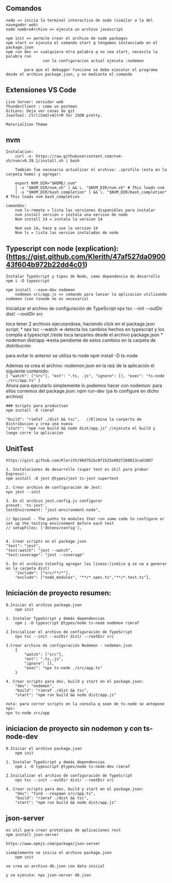 ## Comandos
    node => inicia la terminal interactiva de node (similar a la del navegador web)
    node nombreArchivo => ejecuta un archivo javascript

    npm init => permite crear el archivo de node packages
    npm start => ejecuta el comando start q tengamos instanciado en el package.json
    npm run dev => cualquiera otra palabra q no sea start, necesita la palabra run
                    con la configuracion actual ejecuta :nodemon

            para que el debugger funcione se debe ejecutar el programa desde el archivo package.json, y no mediante el comando

## Extensiones VS Code

    Live Server: servidor web
    ThunderClient : como un postman
    GitLens: Deja ver cosas de git
    JsonTool: Ctrl(Cmd)+Alt+M for JSON pretty.

    MaterialIcon Theme

## nvm

    Instalacion:
        curl -o- https://raw.githubusercontent.com/nvm-sh/nvm/v0.39.1/install.sh | bash

        También fue necesario actualizar el archivo: .zprofile (esta en la carpeta home) y agregar:
        
        export NVM_DIR="$HOME/.nvm"
        [ -s "$NVM_DIR/nvm.sh" ] && \. "$NVM_DIR/nvm.sh" # This loads nvm
        [ -s "$NVM_DIR/bash_completion" ] && \. "$NVM_DIR/bash_completion"  # This loads nvm bash_completion
    
    comandos:
        nvm ls-remote = lista las versiones disponibles para instalar
        nvm install version = instala una version de node
        Nvm install 14 = instala la version 14

        Nvm use 14… hace q use la version 14
        Nvm ls = lista las version instaladas de node

## Typescript con node (explication): (https://gist.github.com/Klerith/47af527da090043f604b972b22dd4c01)
    Instalar TypeScript y tipos de Node, como dependencia de desarrollo
    npm i -D typescript

    npm install --save-dev nodemon
        nodemon src/app.js => comando para lanzar la aplicacion utilizando nodemon (con tsnode no es necesario)

   Inicializar el archivo de configuración de TypeScript 
   npx tsc --init --outDir dist/ --rootDir src 

   toca tener 2 archivos ejecutandose, haciendo click en el package.json script:
    * npx tsc --watch => detecta los cambios hechos en typescript y los compila a typescript //este toca lanzarlos desde el archivo package.json
    * nodemon dist/app =>esta pendiente de estos cambios en la carpeta de distribución

   para evitar lo anterior se utiliza ts-node
   npm install -D ts-node

   Ademas se crea el archivo: nodemon.json en la raiz de la aplicación el siguiente contenido:<br>
    ```
    {
        "watch": ["src"],
        "ext": ".ts, .js",
        "ignore": [],
        "exec": "ts-node ./src/app.ts"
    }
    ```
    <br>
    Ahora para ejecutarlo simplemente lo podemos hacer con nodemon:
    para ellos corremos del package.json: npm run-dev (ya lo configuré en dicho archivo)

    ### Scripts para production
    npm install -D rimraf

    "build": "rimfaf ./dist && tsc",   //Elimina la carperta de distribucion y crea una nueva
    "start": "npm run build && node dist/app.js" //ejecuta el build y luego corre la aplicacion
    
## UnitTest

    https://gist.github.com/Klerith/98d7b1bc0f1525e892f260813cad1007

    1. Instalaciones de desarrollo (super test es útil para probar Express):
    npm install -D jest @types/jest ts-jest supertest

    2. Crear archivo de configuración de Jest:
    npx jest --init

    3. En el archivo jest.config.js configurar
    preset: 'ts-jest',
    testEnvironment: "jest-environment-node",

    // Opcional - The paths to modules that run some code to configure or set up the testing environment before each test
    // setupFiles: ['dotenv/config'],


    4. Crear scripts en el package.json
    "test": "jest",
    "test:watch": "jest --watch",
    "test:coverage": "jest --coverage"

    5. En el archivo tsConfig agregar las lineas:(indica q se va a generar en la carpeta dist)
        "include": ["src/**/*"],
        "exclude": ["node_modules", "**/*.spec.ts","**/*.test.ts"],

## Iniciación de proyecto resumen:
    0.Iniciar el archivo package.json
        npm init 

    1. Instalar TypeScript y demás dependencias
        npm i -D typescript @types/node ts-node nodemon rimraf

    2.Inicializar el archivo de configuración de TypeScript 
        npx tsc --init --outDir dist/ --rootDir src
    
    3.Crear archivo de configuración Nodemon - nodemon.json
        {
            "watch": ["src"],
            "ext": ".ts,.js",
            "ignore": [],
            "exec": "npx ts-node ./src/app.ts"
        }

    4. Crear scripts para dev, build y start en el package.json:
        "dev": "nodemon",
        "build": "rimraf ./dist && tsc",
        "start": "npm run build && node dist/app.js"
    
    nota: para correr scripts en la consola q sean de ts-node se antepone npx:
    npx ts-node src/app

## iniciacion de proyecto sin nodemon y con ts-node-dev

    0.Iniciar el archivo package.json
        npm init 

    1. Instalar TypeScript y demás dependencias
        npm i -D typescript @types/node ts-node-dev rimraf

    2.Inicializar el archivo de configuración de TypeScript 
        npx tsc --init --outDir dist/ --rootDir src

    4. Crear scripts para dev, build y start en el package.json:
        "dev": "tsnd --respawn src/app.ts",
        "build": "rimraf ./dist && tsc",
        "start": "npm run build && node dist/app.js"


## json-server
    es util para crear prototipos de aplicaciones rest 
    npm install json-server

    https://www.npmjs.com/package/json-server

    siemplemente se inicia el archivo package.json
        npm init 

    se crea un archivo db.json con data inicial
    
    y se ejecuta: npx json-server db.json


   